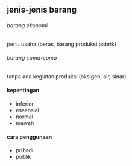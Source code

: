 ## jenis-jenis barang
###### barang ekonomi
perlu usaha (beras, barang produksi pabrik)
###### barang cuma-cuma
tanpa ada kegiatan produksi (oksigen, air, sinar)

#### kepentingan
- inferior 
- essensial
- normal
- mewah
#### cara penggunaan
- pribadi
- publik